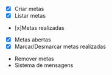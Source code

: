 - [x] Criar metas
- [x] Listar metas
- [x]Metas realizadas
- [x] Metas abertas
- [x] Marcar/Desmarcar metas realizadas
- Remover metas
- Sistema de mensagens